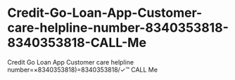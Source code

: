 # Credit-Go-Loan-App-Customer-care-helpline-number-8340353818-8340353818-CALL-Me
Credit Go Loan App Customer care helpline number=×8340353818)=8340353818/✓™ CALL Me

